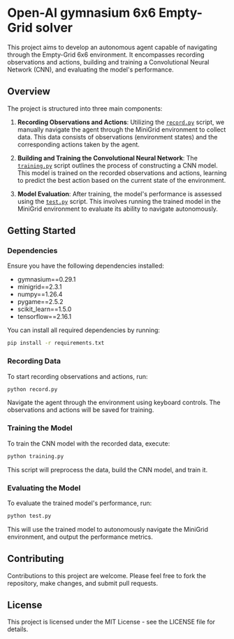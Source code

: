 # Open-AI gymnasium 6x6 Empty-Grid solver

This project aims to develop an autonomous agent capable of navigating through the Empty-Grid 6x6 environment. It encompasses recording observations and actions, building and training a Convolutional Neural Network (CNN), and evaluating the model's performance.

## Overview

The project is structured into three main components:

1. **Recording Observations and Actions**: Utilizing the [`record.py`](https://github.com/mradovic38/empty-grid-conv/blob/main/record.py) script, we manually navigate the agent through the MiniGrid environment to collect data. This data consists of observations (environment states) and the corresponding actions taken by the agent.

2. **Building and Training the Convolutional Neural Network**: The [`training.py`](https://github.com/mradovic38/empty-grid-conv/blob/main/training.py) script outlines the process of constructing a CNN model. This model is trained on the recorded observations and actions, learning to predict the best action based on the current state of the environment.

3. **Model Evaluation**: After training, the model's performance is assessed using the [`test.py`](https://github.com/mradovic38/empty-grid-conv/blob/main/test.py) script. This involves running the trained model in the MiniGrid environment to evaluate its ability to navigate autonomously.

## Getting Started

### Dependencies

Ensure you have the following dependencies installed:

- gymnasium==0.29.1
- minigrid==2.3.1
- numpy==1.26.4
- pygame==2.5.2
- scikit_learn==1.5.0
- tensorflow==2.16.1

You can install all required dependencies by running:

```bash
pip install -r requirements.txt
```

### Recording Data

To start recording observations and actions, run:

```bash
python record.py
```

Navigate the agent through the environment using keyboard controls. The observations and actions will be saved for training.

### Training the Model

To train the CNN model with the recorded data, execute:

```bash
python training.py
```

This script will preprocess the data, build the CNN model, and train it.

### Evaluating the Model

To evaluate the trained model's performance, run:

```bash
python test.py
```

This will use the trained model to autonomously navigate the MiniGrid environment, and output the performance metrics.

## Contributing

Contributions to this project are welcome. Please feel free to fork the repository, make changes, and submit pull requests.

## License

This project is licensed under the MIT License - see the LICENSE file for details.

